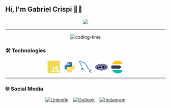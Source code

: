 ## Hi, I'm Gabriel Crispi 👨‍💻

<div align="center">
  <a href="https://github.com/GabrielCCrispi">
    <img height="175em" src="https://github-readme-stats-sigma-five.vercel.app/api?username=gabrielccrispi&show_icons=true&theme=tokyonight&count_private=true" />
    
  </a>
</div>

---

<div align="center">
  <img height="200" alt="coding-time" src="https://i.pinimg.com/originals/cd/59/d6/cd59d626dc86397fe45080e6e9c7027d.gif">
</div>

### 🛠 Technologies
<div align="center" style="display:flex;flex-wrap:wrap;gap:10px;justify-content:center;">
  <img alt="Js" height="40" src="https://raw.githubusercontent.com/devicons/devicon/master/icons/javascript/javascript-plain.svg">
  <img alt="Python" height="40" src="https://raw.githubusercontent.com/devicons/devicon/master/icons/python/python-original.svg">
  <img alt="MySQL" height="40" src="https://raw.githubusercontent.com/devicons/devicon/master/icons/mysql/mysql-original.svg">
  <img alt="PHP" height="40" src="https://raw.githubusercontent.com/devicons/devicon/master/icons/php/php-original.svg">
  <img alt="ELK" height="40" src="https://raw.githubusercontent.com/devicons/devicon/master/icons/elasticsearch/elasticsearch-original.svg">
</div>

---

### 🌐 Social Media
<div align="center" style="display:flex;gap:15px;justify-content:center;flex-wrap:wrap;">
  <a href="https://www.linkedin.com/in/gabriel-crispi-0028b0280/">
    <img height="30" src="https://t.ctcdn.com.br/09Y6BbLFxNn7XGCYRGzEI0p0oy8=/400x400/smart/filters:format(webp)/i490027.jpeg" alt="LinkedIn"/>
  </a>   
  <a href="mailto:gabrielcrispi02@hotmail.com">
    <img height="30" src="https://logosmarcas.net/wp-content/uploads/2021/02/Outlook-Logo.png" alt="Outlook"/>
  </a>
  <a href="https://www.instagram.com/gabriel_crispi/">
    <img height="30" src="https://upload.wikimedia.org/wikipedia/commons/thumb/a/a5/Instagram_icon.png/2048px-Instagram_icon.png" alt="Instagram"/>
  </a>
</div>
